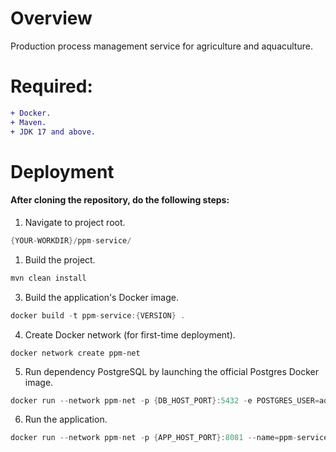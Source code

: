 # Overview
Production process management service for agriculture and aquaculture.
# Required:
```diff
+ Docker.
+ Maven.
+ JDK 17 and above.
```
# Deployment
#### After cloning the repository, do the following steps:
1. Navigate to project root.
```java
{YOUR-WORKDIR}/ppm-service/
```
1. Build the project.
```java
mvn clean install
```
3. Build the application's Docker image.
```java
docker build -t ppm-service:{VERSION} .
```
4. Create Docker network (for first-time deployment).
```
docker network create ppm-net
```
5. Run dependency PostgreSQL by launching the official Postgres Docker image.
```java
docker run --network ppm-net -p {DB_HOST_PORT}:5432 -e POSTGRES_USER=admin -e POSTGRES_PASSWORD=ctu!@# -e POSTGRES_DB=ppm-db --name=ppm-postgres-db postgres
```
6. Run the application.
```java
docker run --network ppm-net -p {APP_HOST_PORT}:8081 --name=ppm-service ppm-service:{VERSION}
```

